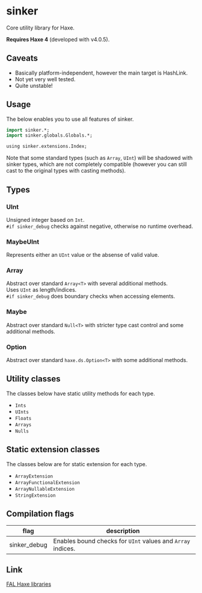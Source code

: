 # sinker

Core utility library for Haxe.

**Requires Haxe 4** (developed with v4.0.5).


## Caveats

- Basically platform-independent, however the main target is HashLink.
- Not yet very well tested.
- Quite unstable!


## Usage

The below enables you to use all features of sinker.

```haxe
import sinker.*;
import sinker.globals.Globals.*;

using sinker.extensions.Index;
```

Note that some standard types (such as `Array`, `UInt`) will be shadowed with sinker types, which are not completely compatible (however you can still cast to the original types with casting methods).


## Types

### UInt

Unsigned integer based on `Int`.  
`#if sinker_debug` checks against negative, otherwise no runtime overhead.

### MaybeUInt

Represents either an `UInt` value or the absense of valid value.

### Array<T>

Abstract over standard `Array<T>` with several additional methods.  
Uses `UInt` as length/indices.  
`#if sinker_debug` does boundary checks when accessing elements.

### Maybe<T>

Abstract over standard `Null<T>` with stricter type cast control and some additional methods.

### Option<T>

Abstract over standard `haxe.ds.Option<T>` with some additional methods.


## Utility classes

The classes below have static utility methods for each type.

- `Ints`
- `UInts`
- `Floats`
- `Arrays`
- `Nulls`


## Static extension classes

The classes below are for static extension for each type.

- `ArrayExtension`
- `ArrayFunctionalExtension`
- `ArrayNullableExtension`
- `StringExtension`


## Compilation flags

|flag|description|
|---|---|
|sinker_debug|Enables bound checks for `UInt` values and `Array` indices.|


## Link

[FAL Haxe libraries](https://github.com/fal-works/fal-haxe-libraries)
